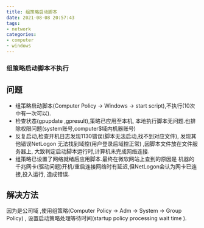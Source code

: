 ```yaml
---
title: 组策略启动脚本
date: 2021-08-08 20:57:43
tags:
- network
categories: 
- computer
- windows
---
```

### 组策略启动脚本不执行

## 问题

* 组策略启动脚本(Computer Policy -> Windows -> start script),不执行(10次中有一次可以). 
* 检查状态(gpupdate ,gpresult),策略已应用至本机, 本地执行脚本无问题.也排除权限问题(system账号,computer$域内机器账号)
* 反复启动,检查开机日志发现1130错误(脚本无法启动,找不到对应文件), 发现其他错误NetLogon 无法找到域控(用户登录后域控正常) ,因脚本文件放在文件服务器上, 大致判定启动脚本运行时,计算机未完成网络连接.
* 组策略已设置了网络就绪后应用脚本.最终在微软网站上查到的原因是 机器的千兆网卡(驱动问题)开机/重启连接网络时有延迟,但NetLogon会认为网卡已连接,投入运行, 造成错误.

## 解决方法

因为是公司域 ,使用组策略(Computer Policy -> Adm -> System -> Group Policy) , 设置启动策略处理等待时间(startup policy processing wait time ).
